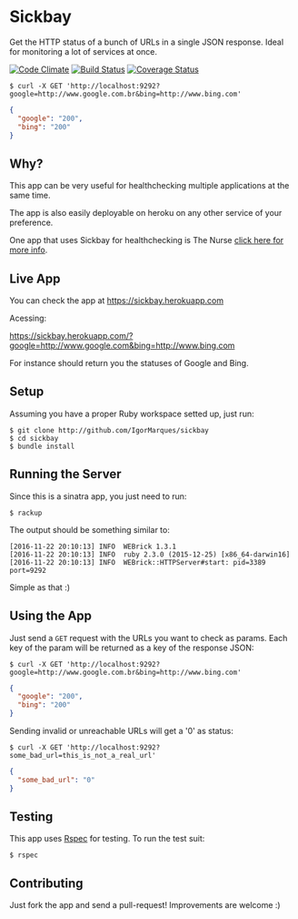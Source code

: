 # Sickbay
Get the HTTP status of a bunch of URLs in a single JSON response. Ideal for monitoring a lot of services at once.

[![Code Climate](https://codeclimate.com/github/IgorMarques/sickbay/badges/gpa.svg)](https://codeclimate.com/github/IgorMarques/sickbay)
[![Build Status](https://travis-ci.org/IgorMarques/sickbay.svg?branch=master)](https://travis-ci.org/IgorMarques/sickbay)
[![Coverage Status](https://coveralls.io/repos/github/IgorMarques/sickbay/badge.svg?branch=master)](https://coveralls.io/github/IgorMarques/sickbay?branch=master)

```shell
$ curl -X GET 'http://localhost:9292?google=http://www.google.com.br&bing=http://www.bing.com'
```

```json
{
  "google": "200",
  "bing": "200"
}
```

## Why?

This app can be very useful for healthchecking multiple applications at the same time.

The app is also easily deployable on heroku on any other service of your preference.

One app that uses Sickbay for healthchecking is The Nurse [click here for more info](https://github.com/IgorMarques/The-Nurse). 

## Live App

You can check the app at https://sickbay.herokuapp.com

Acessing:

https://sickbay.herokuapp.com/?google=http://www.google.com&bing=http://www.bing.com

For instance should return you the statuses of Google and Bing.


## Setup

Assuming you have a proper Ruby workspace setted up, just run:

```shell
$ git clone http://github.com/IgorMarques/sickbay
$ cd sickbay
$ bundle install
```

## Running the Server

Since this is a sinatra app, you just need to run:

```shell
$ rackup
```

The output should be something similar to:

```shell
[2016-11-22 20:10:13] INFO  WEBrick 1.3.1
[2016-11-22 20:10:13] INFO  ruby 2.3.0 (2015-12-25) [x86_64-darwin16]
[2016-11-22 20:10:13] INFO  WEBrick::HTTPServer#start: pid=3389 port=9292
```

Simple as that :)

## Using the App

Just send a `GET` request with the URLs you want to check as params. Each key of the param will be returned as a key of the response JSON:

```shell
$ curl -X GET 'http://localhost:9292?google=http://www.google.com.br&bing=http://www.bing.com'
```

```json
{
  "google": "200",
  "bing": "200"
}
```

Sending invalid or unreachable URLs will get a '0' as status:

```shell
$ curl -X GET 'http://localhost:9292?some_bad_url=this_is_not_a_real_url'
```
```json  
{
  "some_bad_url": "0"
}
```                    

## Testing

This app uses [Rspec](https://github.com/rspec/rspec) for testing. To run the test suit:

```shell
$ rspec
```

## Contributing

Just fork the app and send a pull-request! Improvements are welcome :)
